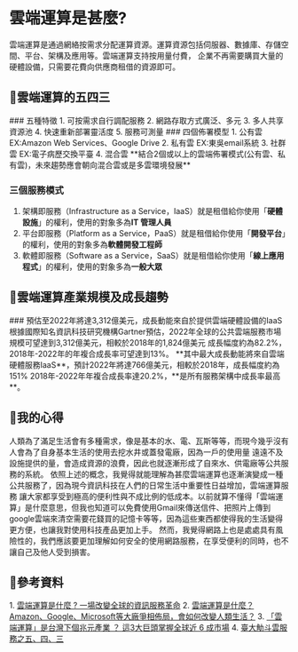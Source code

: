 # 雲端運算是甚麼?
雲端運算是通過網絡按需求分配運算資源。運算資源包括伺服器、數據庫、存儲空間、平台、架構及應用等。雲端運算支持按用量付費，
企業不再需要購買大量的硬體設備，只需要花費向供應商租借的資源即可。

<h2>&#x1F539;雲端運算的五四三</h2>
### 五種特徵
1. 可按需求自行調配服務
2. 網路存取方式廣泛、多元
3. 多人共享資源池
4. 快速重新部署靈活度
5. 服務可測量
### 四個佈署模型
1. 公有雲 EX:Amazon Web Services、Google Drive 
2. 私有雲 EX:東吳email系統
3. 社群雲 EX:電子病歷交換平臺
4. 混合雲 **結合2個或以上的雲端佈署模式(公有雲、私有雲)，未來趨勢應會朝向混合雲或是多雲環境發展**

### 三個服務模式
1. 架構即服務（Infrastructure as a Service，IaaS）就是租借給你使用「**硬體設施**」的權利，使用的對象多為**IT 管理人員**
2. 平台即服務（Platform as a Service，PaaS）就是租借給你使用「**開發平台**」的權利，使用的對象多為**軟體開發工程師**
3. 軟體即服務（Software as a Service，SaaS）就是租借給你使用「**線上應用程式**」的權利，使用的對象多為**一般大眾**

<h2>&#x1F539;雲端運算產業規模及成長趨勢</h2>
### 預估至2022年將達3,312億美元，成長動能來自於提供雲端硬體設備的IaaS
根據國際知名資訊科技研究機構Gartner預估，2022年全球的公共雲端服務市場規模可望達到3,312億美元，相較於2018年的1,824億美元
成長幅度約為82.2%，2018年-2022年的年複合成長率可望達到13%。
**其中最大成長動能將來自雲端硬體服務IaaS**，預計2022年將達766億美元，相較於2018年，成長幅度約為151%
2018年-2022年年複合成長率達20.2%，**是所有服務架構中成長率最高**。

<h2>&#x1F539;我的心得</h2>
  人類為了滿足生活會有多種需求，像是基本的水、電、瓦斯等等，而現今幾乎沒有人會為了自身基本生活的使用去挖水井或蓋發電廠，因為一戶的使用量
遠遠不及設施提供的量，會造成資源的浪費，因此也就逐漸形成了自來水、供電廠等公共服務的系統。
 依照上述的概念，我覺得就能理解為甚麼雲端運算也逐漸演變成一種公共服務了，因為現今資訊科技在人們的日常生活中重要性日益增加，雲端運算服務
讓大家都享受到極高的便利性與不成比例的低成本。以前就算不懂得「雲端運算」是什麼意思，但我也知道可以免費使用Gmail來傳送信件、把照片上傳到
google雲端來清空需要花錢買的記憶卡等等，因為這些東西都使得我的生活變得更方便，也讓我對使用科技產品更加上手。
  然而，我覺得網路上也是處處具有風險性的，我們應該要更加理解如何安全的使用網路服務，在享受便利的同時，也不讓自己及他人受到損害。



<h2>&#x1F539;參考資料</h2>
1. <a href="https://www.ecloudture.com/cloud-computing-information-service-revelution/">雲端運算是什麼 ? 一場改變全球的資訊服務革命</a>
2. <a href="https://www.inside.com.tw/feature/ai/9730-cloud-computing">雲端運算是什麼？Amazon、Google、Microsoft等大廠爭相佈局，會如何改變人類生活？</a>
3. <a href="https://www.cmoney.tw/notes/note-detail.aspx?nid=174691">「雲端運算」是台灣下個兆元產業 ？ 這3大巨頭掌握全球近 6 成市場</a>
4. <a href="http://www.cc.ntu.edu.tw/chinese/epaper/0015/20101220_1501.htm">臺大觔斗雲服務之五、四、三</a>
